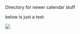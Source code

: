 Directory for newer calendar stuff


below is just a test:

<img src="https://www.google.com/images/srpr/logo11w.png">

